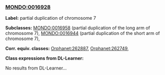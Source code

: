 
### [MONDO:0016928](http://purl.obolibrary.org/obo/MONDO_0016928)
**Label:** partial duplication of chromosome 7

**Subclasses:** [MONDO:0016958](http://purl.obolibrary.org/obo/MONDO_0016958) (partial duplication of the long arm of chromosome 7), [MONDO:0016944](http://purl.obolibrary.org/obo/MONDO_0016944) (partial duplication of the short arm of chromosome 7), 

**Corr. equiv. classes:** [Orphanet:262887](http://www.orpha.net/ORDO/Orphanet_262887), [Orphanet:262749](http://www.orpha.net/ORDO/Orphanet_262749), 

**Class expressions from DL-Learner:**

No results from DL-Learner...



